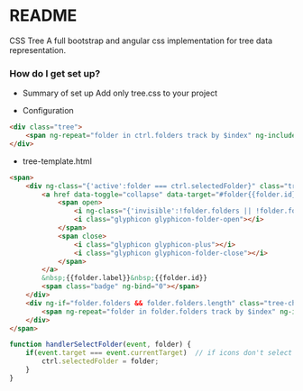 # README #

CSS Tree
A full bootstrap and angular css implementation for tree data representation.

### How do I get set up? ###

* Summary of set up
Add only tree.css to your project

* Configuration

```html
<div class="tree">
	<span ng-repeat="folder in ctrl.folders track by $index" ng-include="'tree-template.html'"></span>
</div>
```
* tree-template.html
```html
<span>
	<div ng-class="{'active':folder === ctrl.selectedFolder}" class="tree-item" ng-click="ctrl.handlerSelectFolder($event, folder)"> 
		<a href data-toggle="collapse" data-target="#folder{{folder.id}}">
			<span open>
				<i ng-class="{'invisible':!folder.folders || !folder.folders.length}" class="glyphicon glyphicon-minus"></i>
				<i class="glyphicon glyphicon-folder-open"></i>
			</span>
			<span close>
				<i class="glyphicon glyphicon-plus"></i>
				<i class="glyphicon glyphicon-folder-close"></i>
			</span>
		</a>
		&nbsp;{{folder.label}}&nbsp;{{folder.id}}
		<span class="badge" ng-bind="0"></span>
	</div>
	<div ng-if="folder.folders && folder.folders.length" class="tree-children collapse in" id="folder{{folder.id}}">
		<span ng-repeat="folder in folder.folders track by $index" ng-include="'tree-template.html'"></span>
	</div>
</span>
```
```javascript
function handlerSelectFolder(event, folder) {
	if(event.target === event.currentTarget)  // if icons don't select folder
		ctrl.selectedFolder = folder;
	}
}
```